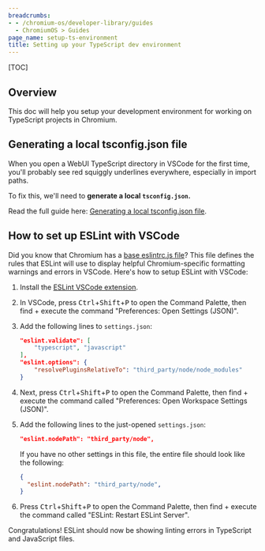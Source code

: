 ```yaml
---
breadcrumbs:
- - /chromium-os/developer-library/guides
  - ChromiumOS > Guides
page_name: setup-ts-environment
title: Setting up your TypeScript dev environment
---
```


[TOC]

## Overview

This doc will help you setup your development environment for working on
TypeScript projects in Chromium.

## Generating a local tsconfig.json file

When you open a WebUI TypeScript directory in VSCode for the first time, you'll
probably see red squiggly underlines everywhere, especially in import
paths.

To fix this, we'll need to **generate a local `tsconfig.json`.**

Read the full guide here: [Generating a local tsconfig.json file](/chromium-os/developer-library/guides/typescript/generating-local-tsconfig).

## How to set up ESLint with VSCode

Did you know that Chromium has a [base eslintrc.js file](https://source.chromium.org/chromium/chromium/src/+/main:.eslintrc.js)? This file defines the rules that ESLint will use to display helpful Chromium-specific formatting warnings and errors in VSCode. Here's how to setup ESLint with VSCode:

1.  Install the
    [ESLint VSCode extension](https://github.com/Microsoft/vscode-eslint).
2.  In VSCode, press <kbd>Ctrl</kbd>+<kbd>Shift</kbd>+<kbd>P</kbd> to open the
    Command Palette, then find + execute the command "Preferences: Open Settings
    (JSON)".
3.  Add the following lines to `settings.json`:

    ```json
    "eslint.validate": [
        "typescript", "javascript"
    ],
    "eslint.options": {
        "resolvePluginsRelativeTo": "third_party/node/node_modules"
    }
    ```

4.  Next, press <kbd>Ctrl</kbd>+<kbd>Shift</kbd>+<kbd>P</kbd> to open the
    Command Palette, then find + execute the command called "Preferences: Open
    Workspace Settings (JSON)".

5.  Add the following lines to the just-opened `settings.json`:

    ```json
    "eslint.nodePath": "third_party/node",
    ```

    If you have no other settings in this file, the entire file should look like
    the following:

    ```json
    {
      "eslint.nodePath": "third_party/node",
    }
    ```

6.  Press <kbd>Ctrl</kbd>+<kbd>Shift</kbd>+<kbd>P</kbd> to open the Command
    Palette, then find + execute the command called "ESLint: Restart ESLint
    Server".

Congratulations! ESLint should now be showing linting errors in TypeScript and
JavaScript files.